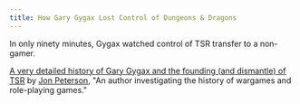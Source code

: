 ```yaml
---
title: How Gary Gygax Lost Control of Dungeons & Dragons
---
```


>
  In only ninety minutes, Gygax watched control of TSR transfer to a non-gamer.
>

[A very detailed history of Gary Gygax and the founding (and dismantle) of TSR][medium] by [Jon Peterson][Jon], "An author investigating the history of wargames and role-playing games."


[medium]: https://medium.com/@increment/the-ambush-at-sheridan-springs-3a29d07f6836
[Jon]: https://twitter.com/docetist
[Playing]: http://playingattheworld.blogspot.com